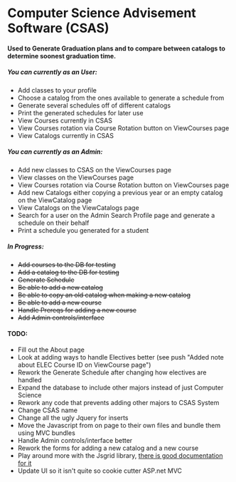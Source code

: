 # Computer Science Advisement Software (CSAS)

#### Used to Generate Graduation plans and to compare between catalogs to determine soonest graduation time.

##### You can currently as an User:
* Add classes to your profile
* Choose a catalog from the ones available to generate a schedule from
* Generate several schedules off of different catalogs
* Print the generated schedules for later use
* View Courses currently in CSAS
* View Courses rotation via Course Rotation button on ViewCourses page
* View Catalogs currently in CSAS

##### You can currently as an Admin:
* Add new classes to CSAS on the ViewCourses page
* View classes on the ViewCourses page
* View Courses rotation via Course Rotation button on ViewCourses page
* Add new Catalogs either copying a previous year or an empty catalog on the ViewCatalog page
* View Catalogs on the ViewCatalogs page
* Search for a user on the Admin Search Profile page and generate a schedule on their behalf
* Print a schedule you generated for a student

##### In Progress:
* ~~Add courses to the DB for testing~~
* ~~Add a catalog to the DB for testing~~
* ~~Generate Schedule~~
* ~~Be able to add a new catalog~~
* ~~Be able to copy an old catalog when making a new catalog~~
* ~~Be able to add a new course~~
* ~~Handle Prereqs for adding a new course~~
* ~~Add Admin controls/interface~~

#### TODO:
* Fill out the About page
* Look at adding ways to handle Electives better (see push "Added note about ELEC Course ID on ViewCourse page")
* Rework the Generate Schedule after changing how electives are handled
* Expand the database to include other majors instead of just Computer Science
* Rework any code that prevents adding other majors to CSAS System
* Change CSAS name
* Change all the ugly Jquery for inserts
* Move the Javascript from on page to their own files and bundle them using MVC bundles
* Handle Admin controls/interface better
* Rework the forms for adding a new catalog and a new course
* Play around more with the Jsgrid library, [there is good documentation for it](http://js-grid.com/docs/)
* Update UI so it isn't quite so cookie cutter ASP.net MVC

